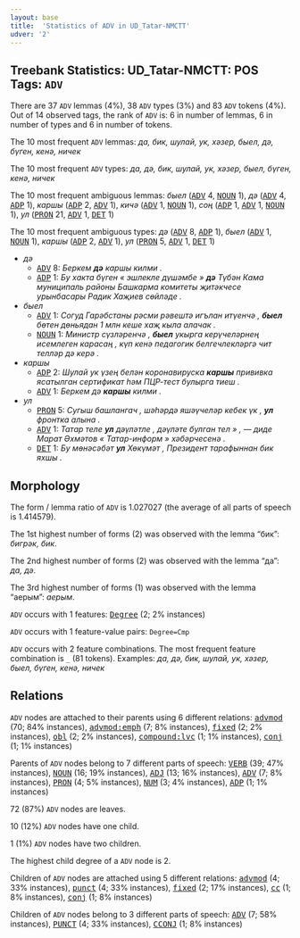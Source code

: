 ```yaml
---
layout: base
title:  'Statistics of ADV in UD_Tatar-NMCTT'
udver: '2'
---
```


## Treebank Statistics: UD_Tatar-NMCTT: POS Tags: `ADV`

There are 37 `ADV` lemmas (4%), 38 `ADV` types (3%) and 83 `ADV` tokens (4%).
Out of 14 observed tags, the rank of `ADV` is: 6 in number of lemmas, 6 in number of types and 6 in number of tokens.

The 10 most frequent `ADV` lemmas: <em>да, бик, шулай, ук, хәзер, быел, дә, бүген, кенә, ничек</em>

The 10 most frequent `ADV` types:  <em>да, дә, бик, шулай, ук, хәзер, быел, бүген, кенә, ничек</em>

The 10 most frequent ambiguous lemmas: <em>быел</em> (<tt><a href="tt_nmctt-pos-ADV.html">ADV</a></tt> 4, <tt><a href="tt_nmctt-pos-NOUN.html">NOUN</a></tt> 1), <em>дә</em> (<tt><a href="tt_nmctt-pos-ADV.html">ADV</a></tt> 4, <tt><a href="tt_nmctt-pos-ADP.html">ADP</a></tt> 1), <em>каршы</em> (<tt><a href="tt_nmctt-pos-ADP.html">ADP</a></tt> 2, <tt><a href="tt_nmctt-pos-ADV.html">ADV</a></tt> 1), <em>кичә</em> (<tt><a href="tt_nmctt-pos-ADV.html">ADV</a></tt> 1, <tt><a href="tt_nmctt-pos-NOUN.html">NOUN</a></tt> 1), <em>соң</em> (<tt><a href="tt_nmctt-pos-ADP.html">ADP</a></tt> 1, <tt><a href="tt_nmctt-pos-ADV.html">ADV</a></tt> 1, <tt><a href="tt_nmctt-pos-NOUN.html">NOUN</a></tt> 1), <em>ул</em> (<tt><a href="tt_nmctt-pos-PRON.html">PRON</a></tt> 21, <tt><a href="tt_nmctt-pos-ADV.html">ADV</a></tt> 1, <tt><a href="tt_nmctt-pos-DET.html">DET</a></tt> 1)

The 10 most frequent ambiguous types:  <em>дә</em> (<tt><a href="tt_nmctt-pos-ADV.html">ADV</a></tt> 8, <tt><a href="tt_nmctt-pos-ADP.html">ADP</a></tt> 1), <em>быел</em> (<tt><a href="tt_nmctt-pos-ADV.html">ADV</a></tt> 1, <tt><a href="tt_nmctt-pos-NOUN.html">NOUN</a></tt> 1), <em>каршы</em> (<tt><a href="tt_nmctt-pos-ADP.html">ADP</a></tt> 2, <tt><a href="tt_nmctt-pos-ADV.html">ADV</a></tt> 1), <em>ул</em> (<tt><a href="tt_nmctt-pos-PRON.html">PRON</a></tt> 5, <tt><a href="tt_nmctt-pos-ADV.html">ADV</a></tt> 1, <tt><a href="tt_nmctt-pos-DET.html">DET</a></tt> 1)


* <em>дә</em>
  * <tt><a href="tt_nmctt-pos-ADV.html">ADV</a></tt> 8: <em>Беркем <b>дә</b> каршы килми .</em>
  * <tt><a href="tt_nmctt-pos-ADP.html">ADP</a></tt> 1: <em>Бу хакта бүген « эшлекле дүшәмбе » <b>дә</b> Түбән Кама муниципаль районы Башкарма комитеты җитәкчесе урынбасары Радик Хаҗиев сөйләде .</em>
* <em>быел</em>
  * <tt><a href="tt_nmctt-pos-ADV.html">ADV</a></tt> 1: <em>Согуд Гарәбстаны рәсми рәвештә игълан итүенчә , <b>быел</b> бөтен дөньядан 1 млн кеше хаҗ кыла алачак .</em>
  * <tt><a href="tt_nmctt-pos-NOUN.html">NOUN</a></tt> 1: <em>Министр сүзләренчә , <b>быел</b> укырга керүчеләрнең исемлеген карасаң , күп кенә педагогик белгечлекләргә чит телләр дә керә .</em>
* <em>каршы</em>
  * <tt><a href="tt_nmctt-pos-ADP.html">ADP</a></tt> 2: <em>Шулай ук үзең белән коронавируска <b>каршы</b> прививка ясатылган сертификат һәм ПЦР-тест булырга тиеш .</em>
  * <tt><a href="tt_nmctt-pos-ADV.html">ADV</a></tt> 1: <em>Беркем дә <b>каршы</b> килми .</em>
* <em>ул</em>
  * <tt><a href="tt_nmctt-pos-PRON.html">PRON</a></tt> 5: <em>Сугыш башлангач , шәһәрдә яшәүчеләр кебек үк , <b>ул</b> фронтка алына .</em>
  * <tt><a href="tt_nmctt-pos-ADV.html">ADV</a></tt> 1: <em>Татар теле <b>ул</b> дәүләтле , дәүләте булган тел » , — диде Марат Әхмәтов « Татар-информ » хәбәрчесенә .</em>
  * <tt><a href="tt_nmctt-pos-DET.html">DET</a></tt> 1: <em>Бу мөнәсәбәт <b>ул</b> Хөкүмәт , Президент тарафыннан бик яхшы .</em>

## Morphology

The form / lemma ratio of `ADV` is 1.027027 (the average of all parts of speech is 1.414579).

The 1st highest number of forms (2) was observed with the lemma “бик”: <em>бигрәк, бик</em>.

The 2nd highest number of forms (2) was observed with the lemma “да”: <em>да, дә</em>.

The 3rd highest number of forms (1) was observed with the lemma “аерым”: <em>аерым</em>.

`ADV` occurs with 1 features: <tt><a href="tt_nmctt-feat-Degree.html">Degree</a></tt> (2; 2% instances)

`ADV` occurs with 1 feature-value pairs: `Degree=Cmp`

`ADV` occurs with 2 feature combinations.
The most frequent feature combination is `_` (81 tokens).
Examples: <em>да, дә, бик, шулай, ук, хәзер, быел, бүген, кенә, ничек</em>


## Relations

`ADV` nodes are attached to their parents using 6 different relations: <tt><a href="tt_nmctt-dep-advmod.html">advmod</a></tt> (70; 84% instances), <tt><a href="tt_nmctt-dep-advmod-emph.html">advmod:emph</a></tt> (7; 8% instances), <tt><a href="tt_nmctt-dep-fixed.html">fixed</a></tt> (2; 2% instances), <tt><a href="tt_nmctt-dep-obl.html">obl</a></tt> (2; 2% instances), <tt><a href="tt_nmctt-dep-compound-lvc.html">compound:lvc</a></tt> (1; 1% instances), <tt><a href="tt_nmctt-dep-conj.html">conj</a></tt> (1; 1% instances)

Parents of `ADV` nodes belong to 7 different parts of speech: <tt><a href="tt_nmctt-pos-VERB.html">VERB</a></tt> (39; 47% instances), <tt><a href="tt_nmctt-pos-NOUN.html">NOUN</a></tt> (16; 19% instances), <tt><a href="tt_nmctt-pos-ADJ.html">ADJ</a></tt> (13; 16% instances), <tt><a href="tt_nmctt-pos-ADV.html">ADV</a></tt> (7; 8% instances), <tt><a href="tt_nmctt-pos-PRON.html">PRON</a></tt> (4; 5% instances), <tt><a href="tt_nmctt-pos-NUM.html">NUM</a></tt> (3; 4% instances), <tt><a href="tt_nmctt-pos-ADP.html">ADP</a></tt> (1; 1% instances)

72 (87%) `ADV` nodes are leaves.

10 (12%) `ADV` nodes have one child.

1 (1%) `ADV` nodes have two children.

The highest child degree of a `ADV` node is 2.

Children of `ADV` nodes are attached using 5 different relations: <tt><a href="tt_nmctt-dep-advmod.html">advmod</a></tt> (4; 33% instances), <tt><a href="tt_nmctt-dep-punct.html">punct</a></tt> (4; 33% instances), <tt><a href="tt_nmctt-dep-fixed.html">fixed</a></tt> (2; 17% instances), <tt><a href="tt_nmctt-dep-cc.html">cc</a></tt> (1; 8% instances), <tt><a href="tt_nmctt-dep-conj.html">conj</a></tt> (1; 8% instances)

Children of `ADV` nodes belong to 3 different parts of speech: <tt><a href="tt_nmctt-pos-ADV.html">ADV</a></tt> (7; 58% instances), <tt><a href="tt_nmctt-pos-PUNCT.html">PUNCT</a></tt> (4; 33% instances), <tt><a href="tt_nmctt-pos-CCONJ.html">CCONJ</a></tt> (1; 8% instances)

